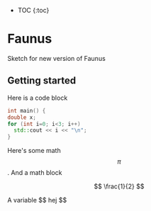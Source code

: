 <script src="https://cdnjs.cloudflare.com/ajax/libs/mathjax/2.7.0/MathJax.js?config=TeX-AMS-MML_HTMLorMML" type="text/javascript"></script>

<script src="https://gist.githubusercontent.com/allejo/a83bcef99a9e0a6f481fce01e492efff/raw/6f163b8f9f8e3cc06d1d9f6d95dd908c7c6c610e/toc_pure_liquid.html" type="text/html"></script>


* TOC
{:toc}



# Faunus
Sketch for new version of Faunus

## Getting started

Here is a code block

``` cpp
int main() {
double x;
for (int i=0; i<3; i++)
  std::cout << i << "\n";
}
```


Here's some math $$\pi$$. And a math block

$$
\frac{1}{2}
$$

A variable \$\$ hej $$
